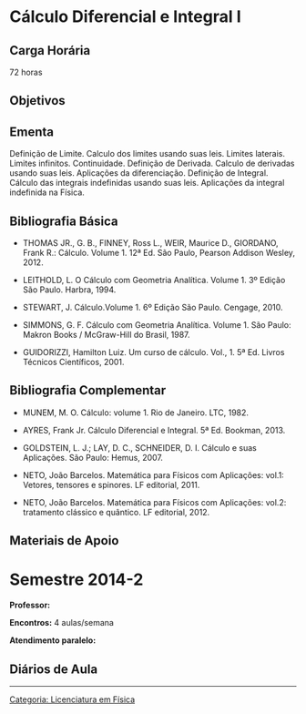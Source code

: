 # Cálculo Diferencial e Integral I

## Carga Horária

72 horas

## Objetivos

## Ementa

Definição de Limite. Calculo dos limites usando suas leis. Limites laterais. Limites infinitos. Continuidade. Definição de Derivada. Calculo de derivadas usando suas leis. Aplicações da diferenciação. Definição de Integral. Cálculo das integrais indefinidas usando suas leis. Aplicações da integral indefinida na Física.

## Bibliografia Básica

- THOMAS JR., G. B., FINNEY, Ross L., WEIR, Maurice D., GIORDANO, Frank R.: Cálculo. Volume 1. 12ª Ed. São Paulo, Pearson Addison Wesley, 2012.
- LEITHOLD, L. O Cálculo com Geometria Analítica. Volume 1. 3º Edição São Paulo. Harbra, 1994.
- STEWART, J. Cálculo.Volume 1. 6º Edição São Paulo. Cengage, 2010.
- SIMMONS, G. F. Cálculo com Geometria Analítica. Volume 1. São Paulo: Makron Books / McGraw-Hill do Brasil, 1987.
- GUIDORIZZI, Hamilton Luiz. Um curso de cálculo. Vol., 1. 5ª Ed. Livros Técnicos Científicos, 2001.

## Bibliografia Complementar

- MUNEM, M. O. Cálculo: volume 1. Rio de Janeiro. LTC, 1982.
- AYRES, Frank Jr. Cálculo Diferencial e Integral. 5ª Ed. Bookman, 2013.
- GOLDSTEIN, L. J.; LAY, D. C., SCHNEIDER, D. I. Cálculo e suas Aplicações. São Paulo: Hemus, 2007.
- NETO, João Barcelos. Matemática para Físicos com Aplicações: vol.1: Vetores, tensores e spinores. LF editorial, 2011.
- NETO, João Barcelos. Matemática para Físicos com Aplicações: vol.2: tratamento clássico e quântico. LF editorial, 2012.

## Materiais de Apoio

# Semestre 2014-2

  
**Professor:**  
**Encontros:** 4 aulas/semana  
**Atendimento paralelo:**

## Diários de Aula

------------------------------------------------------------------------

<a href="Categoria:_Licenciatura_em_Física" class="wikilink" title="Categoria: Licenciatura em Física">Categoria: Licenciatura em Física</a>
